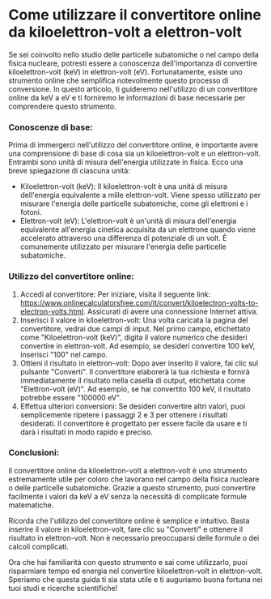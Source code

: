 Come utilizzare il convertitore online da kiloelettron-volt a elettron-volt
===========================================================================

Se sei coinvolto nello studio delle particelle subatomiche o nel campo della fisica nucleare, potresti essere a conoscenza dell'importanza di convertire kiloelettron-volt (keV) in elettron-volt (eV). Fortunatamente, esiste uno strumento online che semplifica notevolmente questo processo di conversione. In questo articolo, ti guideremo nell'utilizzo di un convertitore online da keV a eV e ti forniremo le informazioni di base necessarie per comprendere questo strumento.

### Conoscenze di base:

Prima di immergerci nell'utilizzo del convertitore online, è importante avere una comprensione di base di cosa sia un kiloelettron-volt e un elettron-volt. Entrambi sono unità di misura dell'energia utilizzate in fisica. Ecco una breve spiegazione di ciascuna unità:

- Kiloelettron-volt (keV): Il kiloelettron-volt è una unità di misura dell'energia equivalente a mille elettron-volt. Viene spesso utilizzato per misurare l'energia delle particelle subatomiche, come gli elettroni e i fotoni.
- Elettron-volt (eV): L'elettron-volt è un'unità di misura dell'energia equivalente all'energia cinetica acquisita da un elettrone quando viene accelerato attraverso una differenza di potenziale di un volt. È comunemente utilizzato per misurare l'energia delle particelle subatomiche.

### Utilizzo del convertitore online:

1. Accedi al convertitore: Per iniziare, visita il seguente link: <https://www.onlinecalculatorsfree.com/it/convert/kiloelectron-volts-to-electron-volts.html>. Assicurati di avere una connessione Internet attiva.
2. Inserisci il valore in kiloelettron-volt: Una volta caricata la pagina del convertitore, vedrai due campi di input. Nel primo campo, etichettato come "Kiloelettron-volt (keV)", digita il valore numerico che desideri convertire in elettron-volt. Ad esempio, se desideri convertire 100 keV, inserisci "100" nel campo.
3. Ottieni il risultato in elettron-volt: Dopo aver inserito il valore, fai clic sul pulsante "Converti". Il convertitore elaborerà la tua richiesta e fornirà immediatamente il risultato nella casella di output, etichettata come "Elettron-volt (eV)". Ad esempio, se hai convertito 100 keV, il risultato potrebbe essere "100000 eV".
4. Effettua ulteriori conversioni: Se desideri convertire altri valori, puoi semplicemente ripetere i passaggi 2 e 3 per ottenere i risultati desiderati. Il convertitore è progettato per essere facile da usare e ti darà i risultati in modo rapido e preciso.

### Conclusioni:

Il convertitore online da kiloelettron-volt a elettron-volt è uno strumento estremamente utile per coloro che lavorano nel campo della fisica nucleare o delle particelle subatomiche. Grazie a questo strumento, puoi convertire facilmente i valori da keV a eV senza la necessità di complicate formule matematiche.

Ricorda che l'utilizzo del convertitore online è semplice e intuitivo. Basta inserire il valore in kiloelettron-volt, fare clic su "Converti" e ottenere il risultato in elettron-volt. Non è necessario preoccuparsi delle formule o dei calcoli complicati.

Ora che hai familiarità con questo strumento e sai come utilizzarlo, puoi risparmiare tempo ed energia nel convertire kiloelettron-volt in elettron-volt. Speriamo che questa guida ti sia stata utile e ti auguriamo buona fortuna nei tuoi studi e ricerche scientifiche!
